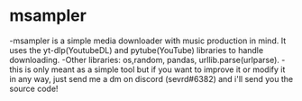# msampler
-msampler is a simple media downloader with music production in mind. It uses the yt-dlp(YoutubeDL) and pytube(YouTube) libraries to handle downloading.
-Other libraries: os,random, pandas, urllib.parse(urlparse).
-this is only meant as a simple tool but if you want to improve it or modify it in any way, just send me a dm on discord (sevrd#6382) and i'll send you the source code!
